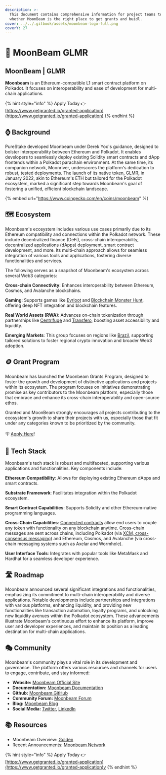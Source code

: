 ```yaml
---
description: >-
  This document contains comprehensive information for project teams to know
  whether MoonBeam is the right place to get grants and buidl.
cover: ../../.gitbook/assets/moonbeam-logo-full.png
coverY: 27
---
```


# 🪼 MoonBeam GLMR

## MoonBeam | GLMR

**Moonbeam** is an Ethereum-compatible L1 smart contract platform on Polkadot. It focuses on interoperability and ease of development for multi-chain applications.

{% hint style="info" %}
Apply Today 👉 [https://www.getgranted.io/granted-application](https://www.getgranted.io/granted-application)
{% endhint %}

## ⌚️ Background

PureStake developed Moonbeam under Derek Yoo's guidance, designed to bolster interoperability between Ethereum and Polkadot. It enables developers to seamlessly deploy existing Solidity smart contracts and dApp frontends within a Polkadot parachain environment. At the same time, its companion network, Moonriver, underscores the platform's dedication to robust, tested deployments. The launch of its native token, GLMR, in January 2022, akin to Ethereum's ETH but tailored for the Polkadot ecosystem, marked a significant step towards Moonbeam's goal of fostering a unified, efficient blockchain landscape.

{% embed url="https://www.coingecko.com/en/coins/moonbeam" %}

## 🗺️ Ecosystem

Moonbeam's ecosystem includes various use cases primarily due to its Ethereum compatibility and connections within the Polkadot network. These include decentralized finance (DeFi), cross-chain interoperability, decentralized applications (dApps) deployment, smart contract development, and more. Its multi-chain approach allows for seamless integration of various tools and applications, fostering diverse functionalities and services.&#x20;

The following serves as a snapshot of Moonbeam's ecosystem across several Web3 categories:

**Cross-chain Connectivity**: Enhances interoperability between Ethereum, Cosmos, and Avalanche blockchains.

**Gaming**: Supports games like [Evrloot](https://evrloot.io/) and [Blockchain Monster Hunt](https://bcmhunt.com/), offering deep NFT integration and blockchain features.

**Real World Assets (RWA)**: Advances on-chain tokenization through partnerships like [Centrifuge](https://centrifuge.io/) and [Transfero](https://transfero.com/), boosting asset accessibility and liquidity.

**Emerging Markets**: This group focuses on regions like [Brazil](https://moonbeam.network/announcements/grupo-rao-dux-web3-loyalty-program-moonbeam-launch/), supporting tailored solutions to foster regional crypto innovation and broader Web3 adoption.&#x20;

## 🪙 Grant Program

Moonbeam has launched the Moonbeam Grants Program, designed to foster the growth and development of distinctive applications and projects within its ecosystem. The program focuses on initiatives demonstrating promise as key contributors to the Moonbeam platform, especially those that embrace and enhance its cross-chain interoperability and open-source ethos.

Granted and MoonBeam strongly encourages all projects contributing to the ecosystem's growth to share their projects with us, especially those that fit under any categories known to be prioritized by the community. \
\
🪧 [Apply Here](https://www.getgranted.io/granted-application)!&#x20;

## 🧱 Tech Stack

Moonbeam's tech stack is robust and multifaceted, supporting various applications and functionalities. Key components include:

**Ethereum Compatibility**: Allows for deploying existing Ethereum dApps and smart contracts.

**Substrate Framework**: Facilitates integration within the Polkadot ecosystem.

**Smart Contract Capabilities**: Supports Solidity and other Ethereum-native programming languages.

**Cross-Chain Capabilities**: [Connected contracts](https://moonbeam.network/blog/cross-chain-smart-contracts/) allow end users to couple any token with functionality on any blockchain anytime. Cross-chain messages are sent across chains, including Polkadot (via [XCM, cross-consensus messaging](https://moonbeam.network/blog/xcm-on-polkadot/)) and Ethereum, Cosmos, and Avalanche (via cross-chain messaging systems such as Axelar and Wormhole).

**User Interface Tools**: Integrates with popular tools like MetaMask and Hardhat for a seamless developer experience.

## 🛣️ Roadmap

Moonbeam announced several significant integrations and functionalities, emphasizing its commitment to multi-chain interoperability and diverse applications. Notable developments include partnerships and integrations with various platforms, enhancing liquidity, and providing new functionalities like transaction automation, loyalty programs, and unlocking new liquidity avenues within the Polkadot ecosystem. These advancements illustrate Moonbeam's continuous effort to enhance its platform, improve user and developer experiences, and maintain its position as a leading destination for multi-chain applications.

## 🎭 Community

Moonbeam's community plays a vital role in its development and governance. The platform offers various resources and channels for users to engage, contribute, and stay informed:

* **Website:** [Moonbeam Official Site](https://moonbeam.network/)
* **Documentation:** [Moonbeam Documentation](https://docs.moonbeam.network/)
* **Github:** [Moonbeam GitHub](https://github.com/PureStake/moonbeam)
* **Community Forum:** [Moonbeam Forum](https://forum.moonbeam.network/)
* **Blog:** [Moonbeam Blog](https://moonbeam.network/blog/)
* **Social Media:** [Twitter](https://twitter.com/moonbeamnetwork), [LinkedIn](https://www.linkedin.com/company/moonbeam-network/)

## 📚 Resources

* Moonbeam Overview: [Golden](https://golden.com/wiki/Moonbeam-MA669PW)
* Recent Announcements: [Moonbeam Network](https://moonbeam.network/announcements/)

{% hint style="info" %}
Apply Today 👉 [https://www.getgranted.io/granted-application](https://www.getgranted.io/granted-application)v
{% endhint %}
